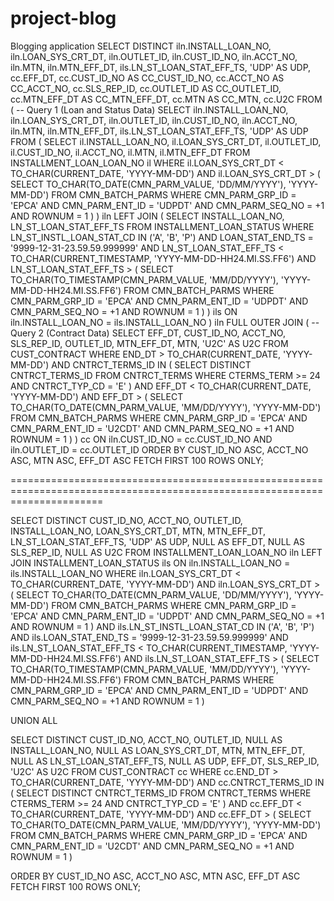 # project-blog
Blogging application
SELECT DISTINCT
    iln.INSTALL_LOAN_NO, 
    iln.LOAN_SYS_CRT_DT, 
    iln.OUTLET_ID, 
    iln.CUST_ID_NO, 
    iln.ACCT_NO, 
    iln.MTN, 
    iln.MTN_EFF_DT, 
    ils.LN_ST_LOAN_STAT_EFF_TS, 
    'UDP' AS UDP,
    cc.EFF_DT, 
    cc.CUST_ID_NO AS CC_CUST_ID_NO, 
    cc.ACCT_NO AS CC_ACCT_NO, 
    cc.SLS_REP_ID, 
    cc.OUTLET_ID AS CC_OUTLET_ID, 
    cc.MTN_EFF_DT AS CC_MTN_EFF_DT, 
    cc.MTN AS CC_MTN, 
    cc.U2C
FROM (
    -- Query 1 (Loan and Status Data)
    SELECT 
        iln.INSTALL_LOAN_NO, 
        iln.LOAN_SYS_CRT_DT, 
        iln.OUTLET_ID, 
        iln.CUST_ID_NO, 
        iln.ACCT_NO, 
        iln.MTN, 
        iln.MTN_EFF_DT, 
        ils.LN_ST_LOAN_STAT_EFF_TS, 
        'UDP' AS UDP 
    FROM (
        SELECT 
            il.INSTALL_LOAN_NO, 
            il.LOAN_SYS_CRT_DT, 
            il.OUTLET_ID, 
            il.CUST_ID_NO, 
            il.ACCT_NO, 
            il.MTN, 
            il.MTN_EFF_DT 
        FROM INSTALLMENT_LOAN_LOAN_NO il
        WHERE il.LOAN_SYS_CRT_DT < TO_CHAR(CURRENT_DATE, 'YYYY-MM-DD')
          AND il.LOAN_SYS_CRT_DT > (
              SELECT TO_CHAR(TO_DATE(CMN_PARM_VALUE, 'DD/MM/YYYY'), 'YYYY-MM-DD') 
              FROM CMN_BATCH_PARMS 
              WHERE CMN_PARM_GRP_ID = 'EPCA' 
                AND CMN_PARM_ENT_ID = 'UDPDT' 
                AND CMN_PARM_SEQ_NO = +1
                AND ROWNUM = 1
          )
    ) iln
    LEFT JOIN (
        SELECT 
            INSTALL_LOAN_NO, 
            LN_ST_LOAN_STAT_EFF_TS 
        FROM INSTALLMENT_LOAN_STATUS 
        WHERE LN_ST_INSTL_LOAN_STAT_CD IN ('A', 'B', 'P')
          AND LOAN_STAT_END_TS = '9999-12-31-23.59.59.999999'
          AND LN_ST_LOAN_STAT_EFF_TS < TO_CHAR(CURRENT_TIMESTAMP, 'YYYY-MM-DD-HH24.MI.SS.FF6')
          AND LN_ST_LOAN_STAT_EFF_TS > (
              SELECT TO_CHAR(TO_TIMESTAMP(CMN_PARM_VALUE, 'MM/DD/YYYY'), 'YYYY-MM-DD-HH24.MI.SS.FF6') 
              FROM CMN_BATCH_PARMS 
              WHERE CMN_PARM_GRP_ID = 'EPCA' 
                AND CMN_PARM_ENT_ID = 'UDPDT' 
                AND CMN_PARM_SEQ_NO = +1
                AND ROWNUM = 1
          )
    ) ils ON iln.INSTALL_LOAN_NO = ils.INSTALL_LOAN_NO
) iln
FULL OUTER JOIN (
    -- Query 2 (Contract Data)
    SELECT 
        EFF_DT, 
        CUST_ID_NO, 
        ACCT_NO, 
        SLS_REP_ID, 
        OUTLET_ID, 
        MTN_EFF_DT, 
        MTN, 
        'U2C' AS U2C 
    FROM CUST_CONTRACT 
    WHERE END_DT > TO_CHAR(CURRENT_DATE, 'YYYY-MM-DD')
      AND CNTRCT_TERMS_ID IN (
          SELECT DISTINCT CNTRCT_TERMS_ID 
          FROM CNTRCT_TERMS 
          WHERE CTERMS_TERM >= 24 
            AND CNTRCT_TYP_CD = 'E'
      )
      AND EFF_DT < TO_CHAR(CURRENT_DATE, 'YYYY-MM-DD')
      AND EFF_DT > (
          SELECT TO_CHAR(TO_DATE(CMN_PARM_VALUE, 'MM/DD/YYYY'), 'YYYY-MM-DD') 
          FROM CMN_BATCH_PARMS 
          WHERE CMN_PARM_GRP_ID = 'EPCA' 
            AND CMN_PARM_ENT_ID = 'U2CDT' 
            AND CMN_PARM_SEQ_NO = +1
            AND ROWNUM = 1
      )
) cc 
ON iln.CUST_ID_NO = cc.CUST_ID_NO 
   AND iln.OUTLET_ID = cc.OUTLET_ID
ORDER BY 
    CUST_ID_NO ASC, 
    ACCT_NO ASC, 
    MTN ASC, 
    EFF_DT ASC
FETCH FIRST 100 ROWS ONLY;

============================================================================================================================


SELECT DISTINCT 
    CUST_ID_NO, 
    ACCT_NO, 
    OUTLET_ID, 
    INSTALL_LOAN_NO, 
    LOAN_SYS_CRT_DT, 
    MTN, 
    MTN_EFF_DT, 
    LN_ST_LOAN_STAT_EFF_TS, 
    'UDP' AS UDP,
    NULL AS EFF_DT, 
    NULL AS SLS_REP_ID, 
    NULL AS U2C
FROM INSTALLMENT_LOAN_LOAN_NO iln
LEFT JOIN INSTALLMENT_LOAN_STATUS ils 
    ON iln.INSTALL_LOAN_NO = ils.INSTALL_LOAN_NO
WHERE iln.LOAN_SYS_CRT_DT < TO_CHAR(CURRENT_DATE, 'YYYY-MM-DD')
  AND iln.LOAN_SYS_CRT_DT > (
      SELECT TO_CHAR(TO_DATE(CMN_PARM_VALUE, 'DD/MM/YYYY'), 'YYYY-MM-DD')
      FROM CMN_BATCH_PARMS
      WHERE CMN_PARM_GRP_ID = 'EPCA' 
        AND CMN_PARM_ENT_ID = 'UDPDT'
        AND CMN_PARM_SEQ_NO = +1
        AND ROWNUM = 1
    )
  AND ils.LN_ST_INSTL_LOAN_STAT_CD IN ('A', 'B', 'P')
  AND ils.LOAN_STAT_END_TS = '9999-12-31-23.59.59.999999'
  AND ils.LN_ST_LOAN_STAT_EFF_TS < TO_CHAR(CURRENT_TIMESTAMP, 'YYYY-MM-DD-HH24.MI.SS.FF6')
  AND ils.LN_ST_LOAN_STAT_EFF_TS > (
      SELECT TO_CHAR(TO_TIMESTAMP(CMN_PARM_VALUE, 'MM/DD/YYYY'), 'YYYY-MM-DD-HH24.MI.SS.FF6')
      FROM CMN_BATCH_PARMS
      WHERE CMN_PARM_GRP_ID = 'EPCA'
        AND CMN_PARM_ENT_ID = 'UDPDT'
        AND CMN_PARM_SEQ_NO = +1
        AND ROWNUM = 1
    )

UNION ALL

SELECT DISTINCT 
    CUST_ID_NO, 
    ACCT_NO, 
    OUTLET_ID, 
    NULL AS INSTALL_LOAN_NO, 
    NULL AS LOAN_SYS_CRT_DT, 
    MTN, 
    MTN_EFF_DT, 
    NULL AS LN_ST_LOAN_STAT_EFF_TS, 
    NULL AS UDP,
    EFF_DT, 
    SLS_REP_ID, 
    'U2C' AS U2C
FROM CUST_CONTRACT cc
WHERE cc.END_DT > TO_CHAR(CURRENT_DATE, 'YYYY-MM-DD')
  AND cc.CNTRCT_TERMS_ID IN (
      SELECT DISTINCT CNTRCT_TERMS_ID
      FROM CNTRCT_TERMS
      WHERE CTERMS_TERM >= 24 
        AND CNTRCT_TYP_CD = 'E'
    )
  AND cc.EFF_DT < TO_CHAR(CURRENT_DATE, 'YYYY-MM-DD')
  AND cc.EFF_DT > (
      SELECT TO_CHAR(TO_DATE(CMN_PARM_VALUE, 'MM/DD/YYYY'), 'YYYY-MM-DD')
      FROM CMN_BATCH_PARMS
      WHERE CMN_PARM_GRP_ID = 'EPCA' 
        AND CMN_PARM_ENT_ID = 'U2CDT'
        AND CMN_PARM_SEQ_NO = +1
        AND ROWNUM = 1
    )

ORDER BY 
    CUST_ID_NO ASC, 
    ACCT_NO ASC, 
    MTN ASC, 
    EFF_DT ASC
FETCH FIRST 100 ROWS ONLY;

